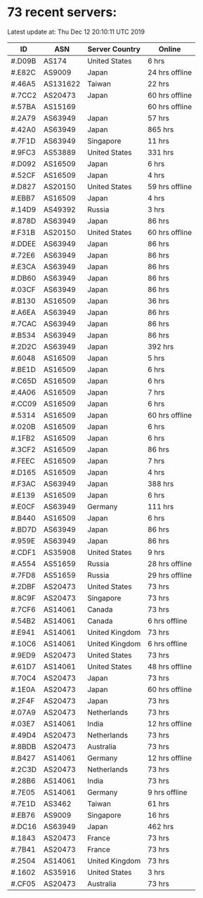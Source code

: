# 73 recent servers:

Latest update at: Thu Dec 12 20:10:11 UTC 2019

| ID | ASN | Server Country | Online |
| -- | --- | -------------- | ------ |
| #.D09B | AS174 | United States | 6 hrs |
| #.E82C | AS9009 | Japan | 24 hrs offline |
| #.46A5 | AS131622 | Taiwan | 22 hrs |
| #.7CC2 | AS20473 | Japan | 60 hrs offline |
| #.57BA | AS15169 |  | 60 hrs offline |
| #.2A79 | AS63949 | Japan | 57 hrs |
| #.42A0 | AS63949 | Japan | 865 hrs |
| #.7F1D | AS63949 | Singapore | 11 hrs |
| #.9FC3 | AS53889 | United States | 331 hrs |
| #.D092 | AS16509 | Japan | 6 hrs |
| #.52CF | AS16509 | Japan | 4 hrs |
| #.D827 | AS20150 | United States | 59 hrs offline |
| #.EBB7 | AS16509 | Japan | 4 hrs |
| #.14D9 | AS49392 | Russia | 3 hrs |
| #.878D | AS63949 | Japan | 86 hrs |
| #.F31B | AS20150 | United States | 60 hrs offline |
| #.DDEE | AS63949 | Japan | 86 hrs |
| #.72E6 | AS63949 | Japan | 86 hrs |
| #.E3CA | AS63949 | Japan | 86 hrs |
| #.DB60 | AS63949 | Japan | 86 hrs |
| #.03CF | AS63949 | Japan | 86 hrs |
| #.B130 | AS16509 | Japan | 36 hrs |
| #.A6EA | AS63949 | Japan | 86 hrs |
| #.7CAC | AS63949 | Japan | 86 hrs |
| #.B534 | AS63949 | Japan | 86 hrs |
| #.2D2C | AS63949 | Japan | 392 hrs |
| #.6048 | AS16509 | Japan | 5 hrs |
| #.BE1D | AS16509 | Japan | 6 hrs |
| #.C65D | AS16509 | Japan | 6 hrs |
| #.4A06 | AS16509 | Japan | 7 hrs |
| #.CC09 | AS16509 | Japan | 6 hrs |
| #.5314 | AS16509 | Japan | 60 hrs offline |
| #.020B | AS16509 | Japan | 6 hrs |
| #.1FB2 | AS16509 | Japan | 6 hrs |
| #.3CF2 | AS16509 | Japan | 86 hrs |
| #.FEEC | AS16509 | Japan | 7 hrs |
| #.D165 | AS16509 | Japan | 4 hrs |
| #.F3AC | AS63949 | Japan | 388 hrs |
| #.E139 | AS16509 | Japan | 6 hrs |
| #.E0CF | AS63949 | Germany | 111 hrs |
| #.B440 | AS16509 | Japan | 6 hrs |
| #.BD7D | AS63949 | Japan | 86 hrs |
| #.959E | AS63949 | Japan | 86 hrs |
| #.CDF1 | AS35908 | United States | 9 hrs |
| #.A554 | AS51659 | Russia | 28 hrs offline |
| #.7FD8 | AS51659 | Russia | 29 hrs offline |
| #.2DBF | AS20473 | United States | 73 hrs |
| #.8C9F | AS20473 | Singapore | 73 hrs |
| #.7CF6 | AS14061 | Canada | 73 hrs |
| #.54B2 | AS14061 | Canada | 6 hrs offline |
| #.E941 | AS14061 | United Kingdom | 73 hrs |
| #.10C6 | AS14061 | United Kingdom | 6 hrs offline |
| #.9ED9 | AS20473 | United States | 73 hrs |
| #.61D7 | AS14061 | United States | 48 hrs offline |
| #.70C4 | AS20473 | Japan | 73 hrs |
| #.1E0A | AS20473 | Japan | 60 hrs offline |
| #.2F4F | AS20473 | Japan | 73 hrs |
| #.07A9 | AS20473 | Netherlands | 73 hrs |
| #.03E7 | AS14061 | India | 12 hrs offline |
| #.49D4 | AS20473 | Netherlands | 73 hrs |
| #.8BDB | AS20473 | Australia | 73 hrs |
| #.B427 | AS14061 | Germany | 12 hrs offline |
| #.2C3D | AS20473 | Netherlands | 73 hrs |
| #.28B6 | AS14061 | India | 73 hrs |
| #.7E05 | AS14061 | Germany | 9 hrs offline |
| #.7E1D | AS3462 | Taiwan | 61 hrs |
| #.EB76 | AS9009 | Singapore | 16 hrs |
| #.DC16 | AS63949 | Japan | 462 hrs |
| #.1843 | AS20473 | France | 73 hrs |
| #.7B41 | AS20473 | France | 73 hrs |
| #.2504 | AS14061 | United Kingdom | 73 hrs |
| #.1602 | AS35916 | United States | 3 hrs |
| #.CF05 | AS20473 | Australia | 73 hrs |

